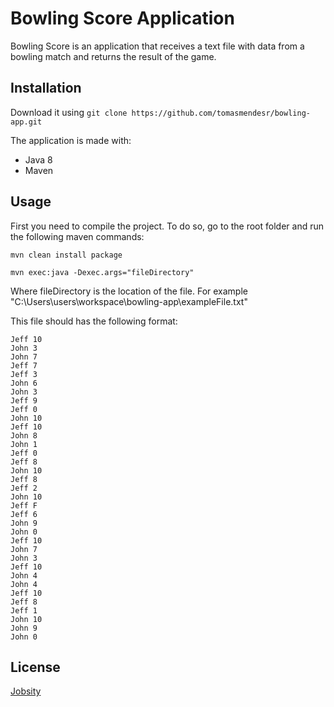 # Bowling Score Application

Bowling Score is an application that receives a text file with data from a bowling match and returns the result of the game.

## Installation

Download it using ```git clone https://github.com/tomasmendesr/bowling-app.git```

The application is made with:
- Java 8
- Maven

## Usage
First you need to compile the project. To do so, go to the root folder and run the following maven commands:

`mvn clean install package`

`mvn exec:java -Dexec.args="fileDirectory"`

Where fileDirectory is the location of the file. For example "C:\Users\users\workspace\bowling-app\exampleFile.txt"

This file should has the following format:

```
Jeff 10
John 3
John 7
Jeff 7
Jeff 3
John 6
John 3
Jeff 9
Jeff 0
John 10
Jeff 10
John 8
John 1
Jeff 0
Jeff 8
John 10
Jeff 8
Jeff 2
John 10
Jeff F
Jeff 6
John 9
John 0
Jeff 10
John 7
John 3
Jeff 10
John 4
John 4
Jeff 10
Jeff 8
Jeff 1
John 10
John 9
John 0
```

## License
[Jobsity](https://www.jobsity.com/)